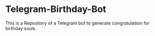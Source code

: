 # Telegram-Birthday-Bot
This is a Repository of a Telegram bot to generate congratulation for birthday souls. 
